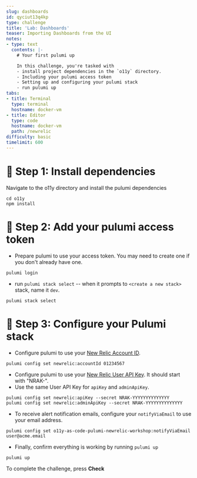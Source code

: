 ```yaml
---
slug: dashboards
id: qyciut13q4kp
type: challenge
title: 'Lab: Dashboards'
teaser: Importing Dashboards from the UI
notes:
- type: text
  contents: |-
    # Your first pulumi up

    In this challenge, you're tasked with
    - install project dependencies in the `o11y` directory.
    - Including your pulumi access token
    - Setting up and configuring your pulumi stack
    - run pulumi up
tabs:
- title: Terminal
  type: terminal
  hostname: docker-vm
- title: Editor
  type: code
  hostname: docker-vm
  path: /newrelic
difficulty: basic
timelimit: 600
---
```


🧪 Step 1: Install dependencies
=======================

Navigate to the o11y directory and install the pulumi dependencies

```
cd o11y
npm install
```
🧪 Step 2: Add your pulumi access token
=======================

- Prepare pulumi to use your access token. You may need to create one if you don't already have one.
```
pulumi login
```

- run `pulumi stack select` -- when it prompts to  `<create a new stack>` stack, name it `dev`.

```
pulumi stack select
```

🏁 Step 3: Configure your Pulumi stack
=========

- Configure pulumi to use your [New Relic Account ID](https://docs.newrelic.com/docs/accounts/accounts-billing/account-structure/account-id/).

```
pulumi config set newrelic:accountId 01234567
```

- Configure pulumi to use your [New Relic User API Key](https://docs.newrelic.com/docs/apis/intro-apis/new-relic-api-keys/#api-table). It should start with "NRAK-".
- Use the same User API Key for `apiKey` and `adminApiKey`.

```
pulumi config set newrelic:apiKey --secret NRAK-YYYYYYYYYYYYYY
pulumi config set newrelic:adminApiKey --secret NRAK-YYYYYYYYYYYYYY
```

- To receive alert notification emails, configure your `notifyViaEmail` to use your email address.

```
pulumi config set o11y-as-code-pulumi-newrelic-workshop:notifyViaEmail user@acme.email
```

- Finally, confirm everything is working by running `pulumi up`
```
pulumi up
```

To complete the challenge, press **Check**
